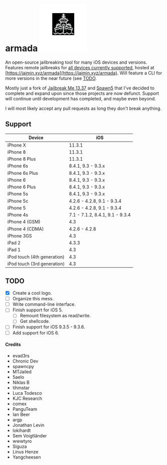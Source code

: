 # armada <img src="assets/logo.png" alt="logo" width="150"/>
An open-source jailbreaking tool for many iOS devices and versions. Features remote jailbreaks for [all devices currently supported](https://github.com/jaim1n/armada/#support), hosted at [https://jaimin.xyz/armada](https://jaimin.xyz/armada). Will feature a CLI for more versions in the near future (see [TODO](https://github.com/jaim1n/armada/#todo).

Mostly just a fork of [Jailbreak Me 13.37](https://github.com/MTJailed/jailbreakme) and [Spawn5](https://github.com/BlekShader/spawn5) that I've decided to complete and expand upon since those projects are now defunct. Support will continue until development has completed, and maybe even beyond.

I will most likely accept any pull requests as long they don't break anything.

## Support
| Device                      | iOS           |
|-----------------------------|---------------|
| iPhone X                    | 11.3.1        |
| iPhone 8                    | 11.3.1        |
| iPhone 8 Plus               | 11.3.1        |
| iPhone 6s                   | 8.4.1, 9.3 - 9.3.x |
| iPhone 6s Plus              | 8.4.1, 9.3 - 9.3.x |
| iPhone 6                    | 8.4.1, 9.3 - 9.3.x |
| iPhone 6 Plus               | 8.4.1, 9.3 - 9.3.x |
| iPhone 5s                   | 8.4.1, 9.3 - 9.3.x |
| iPhone 5c                   | 4.2.6 - 4.2.8, 9.1 - 9.3.4 |
| iPhone 5                    | 4.2.6 - 4.2.8, 9.1 - 9.3.4 |
| iPhone 4s                   | 7.1 - 7.1.2, 8.4.1, 9.1 - 9.3.4 |
| iPhone 4 (GSM)              | 4.3           |
| iPhone 4 (CDMA)             | 4.2.6 - 4.2.8 |
| iPhone 3GS                  | 4.3           |
| iPad 2                      | 4.3.3         |
| iPad 1                      | 4.3           |
| iPod touch (4th generation) | 4.3           |
| iPod touch (3rd generation) | 4.3           |

## TODO
- [x] Create a cool logo.
- [ ] Organize this mess.
- [ ] Write command-line interface.
- [ ] Finish support for iOS 5.
  - [ ] Remount filesystem as read/write.
  - [ ] Get shellcode.
- [ ] Finish support for iOS 9.3.5 - 9.3.6.
- [ ] Add support for iOS 6.

#### Credits
- evad3rs
- Chronic Dev
- spawncpy
- MTJailed
- 5aelo
- Niklas B
- tihmstar
- Luca Todesco
- KJC Research
- comex
- PanguTeam
- Ian Beer
- argp
- Jonathan Levin
- lokihardt
- Sem Voigtländer
- wwwtyro
- Siguza
- Linus Henze
- Yangcheesen
